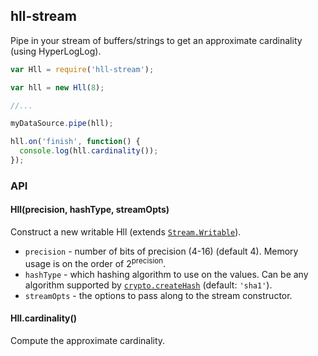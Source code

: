 ## hll-stream

Pipe in your stream of buffers/strings to get an approximate cardinality (using HyperLogLog).

```javascript
var Hll = require('hll-stream');

var hll = new Hll(8);

//...

myDataSource.pipe(hll);

hll.on('finish', function() {
  console.log(hll.cardinality());
});
```

### API

#### Hll(precision, hashType, streamOpts)

Construct a new writable Hll (extends [`Stream.Writable`](https://nodejs.org/api/stream.html#stream_class_stream_writable)).

* `precision` - number of bits of precision (4-16) (default 4). Memory usage is on the order of 2<sup>precision</sup>.
* `hashType` - which hashing algorithm to use on the values. Can be any algorithm supported by [`crypto.createHash`](https://nodejs.org/api/crypto.html#crypto_crypto_createhash_algorithm) (default: `'sha1'`).
* `streamOpts` - the options to pass along to the stream constructor.
 
#### Hll.cardinality()

Compute the approximate cardinality.
